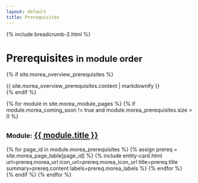 ```yaml
---
layout: default
title: Prerequisites
---
```

{% include breadcrumb-2.html %}

<div class="container">
  <h1>Prerequisites <small class="header-small">in module order</small></h1>
</div>

{% if site.morea_overview_prerequisites %}
<div class="container">
 {{ site.morea_overview_prerequisites.content | markdownify }}
</div>
{% endif %}


{% for module in site.morea_module_pages %}
{% if module.morea_coming_soon != true and module.morea_prerequisites.size > 0 %}
<div class="{% cycle 'section-background-1', 'section-background-2' %}">
  <div class="container">
    <h2><small>Module:</small> <a href="{{ site.baseurl }}{{ module.module_page.url }}">{{ module.title }}</a></h2>
    <div class="row">
    {% for page_id in module.morea_prerequisites %}
      {% assign prereq = site.morea_page_table[page_id] %}
      {% include entity-card.html url=prereq.morea_url icon_url=prereq.morea_icon_url title=prereq.title summary=prereq.content labels=prereq.morea_labels %}
    {% endfor %}
    </div>
  </div>
</div>
{% endif %}
{% endfor %}
